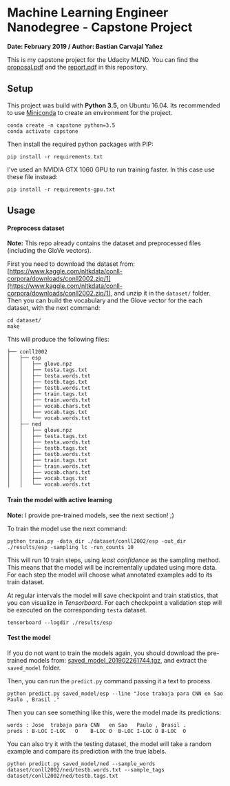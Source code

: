 # Machine Learning Engineer Nanodegree - Capstone Project

**Date: February 2019 / Author: Bastian Carvajal Yañez**

This is my capstone project for the Udacity MLND. You can find the [proposal.pdf](proposal/proposal.pdf) and the [report.pdf](report/report.pdf) in this repository.


## Setup

This project was build with **Python 3.5**, on Ubuntu 16.04. Its recommended to use [Miniconda](https://docs.conda.io/en/latest/miniconda.html) to create an environment for the project.

```
conda create -n capstone python=3.5
conda activate capstone
```

Then install the required python packages with PIP:

```
pip install -r requirements.txt
```

I've used an NVIDIA GTX 1060 GPU to run training faster. In this case use these file instead:

```
pip install -r requirements-gpu.txt
```


## Usage

#### Preprocess dataset

**Note:** This repo already contains the dataset and preprocessed files (including the GloVe vectors).

First you need to download the dataset from: [https://www.kaggle.com/nltkdata/conll-corpora/downloads/conll2002.zip/1](https://www.kaggle.com/nltkdata/conll-corpora/downloads/conll2002.zip/1), and unzip it in the `dataset/` folder. Then you can build the vocabulary and the Glove vector for the each dataset, with the next command:

```
cd dataset/
make
```

This will produce the following files:

```
├── conll2002
│   ├── esp
│   │   ├── glove.npz
│   │   ├── testa.tags.txt
│   │   ├── testa.words.txt
│   │   ├── testb.tags.txt
│   │   ├── testb.words.txt
│   │   ├── train.tags.txt
│   │   ├── train.words.txt
│   │   ├── vocab.chars.txt
│   │   ├── vocab.tags.txt
│   │   └── vocab.words.txt
│   ├── ned
│   │   ├── glove.npz
│   │   ├── testa.tags.txt
│   │   ├── testa.words.txt
│   │   ├── testb.tags.txt
│   │   ├── testb.words.txt
│   │   ├── train.tags.txt
│   │   ├── train.words.txt
│   │   ├── vocab.chars.txt
│   │   ├── vocab.tags.txt
│   │   └── vocab.words.txt
```

#### Train the model with active learning

**Note:** I provide pre-trained models, see the next section! ;)

To train the model use the next command:

```
python train.py -data_dir ./dataset/conll2002/esp -out_dir ./results/esp -sampling lc -run_counts 10
```

This will run 10 train steps, using _least confidence_ as the sampling method. This means that the model will be incrementally updated using more data. For each step the model will choose what annotated examples add to its train dataset.

At regular intervals the model will save checkpoint and train statistics, that you can visualize in _Tensorboard_. For each checkpoint a validation step will be executed on the corresponding `testa` dataset.

```
tensorboard --logdir ./results/esp
```

#### Test the model

If you do not want to train the models again, you should download the pre-trained models from: [saved_model_201902261744.tgz](https://drive.google.com/open?id=19xHOumQYKF-YDpNkcRD7p3-CyNQG0Jc6), and extract the `saved_model` folder.

Then, you can run the `predict.py` command passing it a text to process.

```
python predict.py saved_model/esp --line "Jose trabaja para CNN en Sao Paulo , Brasil ."
```

Then you can see something like this, were the model made its predictions:

```
words : Jose  trabaja para CNN   en Sao   Paulo , Brasil .
preds : B-LOC I-LOC   O    B-LOC O  B-LOC I-LOC O B-LOC  O
```

You can also try it with the testing dataset, the model will take a random example and compare its prediction with the true labels.

```
python predict.py saved_model/ned --sample_words dataset/conll2002/ned/testb.words.txt --sample_tags dataset/conll2002/ned/testb.tags.txt
```



